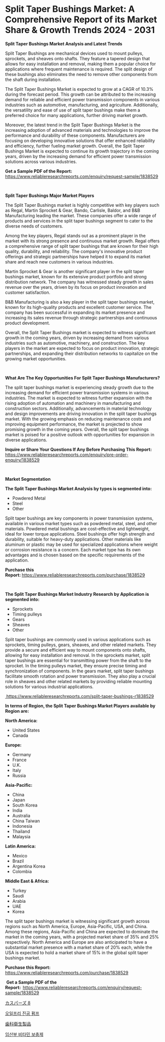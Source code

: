 <p><h1>Split Taper Bushings Market: A Comprehensive Report of its Market Share & Growth Trends 2024 - 2031</h1></p><p><strong>Split Taper Bushings Market Analysis and Latest Trends</strong></p>
<p><p>Split Taper Bushings are mechanical devices used to mount pulleys, sprockets, and sheaves onto shafts. They feature a tapered design that allows for easy installation and removal, making them a popular choice for applications where frequent maintenance is required. The split design of these bushings also eliminates the need to remove other components from the shaft during installation.</p><p>The Split Taper Bushings Market is expected to grow at a CAGR of 10.3% during the forecast period. This growth can be attributed to the increasing demand for reliable and efficient power transmission components in various industries such as automotive, manufacturing, and agriculture. Additionally, the versatility and ease of use of split taper bushings make them a preferred choice for many applications, further driving market growth.</p><p>Moreover, the latest trend in the Split Taper Bushings Market is the increasing adoption of advanced materials and technologies to improve the performance and durability of these components. Manufacturers are focusing on developing innovative solutions that offer enhanced reliability and efficiency, further fueling market growth. Overall, the Split Taper Bushings Market is expected to continue its growth trajectory in the coming years, driven by the increasing demand for efficient power transmission solutions across various industries.</p></p>
<p><strong>Get a Sample PDF of the Report:&nbsp;</strong> <a href="https://www.reliableresearchreports.com/enquiry/request-sample/1838529">https://www.reliableresearchreports.com/enquiry/request-sample/1838529</a></p>
<p>&nbsp;</p>
<p><strong>Split Taper Bushings Major Market Players</strong></p>
<p><p>The Split Taper Bushings market is highly competitive with key players such as Regal, Martin Sprocket & Gear, Bando, Carlisle, Baldor, and B&B Manufacturing leading the market. These companies offer a wide range of products and services in the split taper bushings segment to cater to the diverse needs of customers.</p><p>Among the key players, Regal stands out as a prominent player in the market with its strong presence and continuous market growth. Regal offers a comprehensive range of split taper bushings that are known for their high quality, durability, and reliability. The company's innovative product offerings and strategic partnerships have helped it to expand its market share and reach new customers in various industries.</p><p>Martin Sprocket & Gear is another significant player in the split taper bushings market, known for its extensive product portfolio and strong distribution network. The company has witnessed steady growth in sales revenue over the years, driven by its focus on product innovation and customer satisfaction.</p><p>B&B Manufacturing is also a key player in the split taper bushings market, known for its high-quality products and excellent customer service. The company has been successful in expanding its market presence and increasing its sales revenue through strategic partnerships and continuous product development.</p><p>Overall, the Split Taper Bushings market is expected to witness significant growth in the coming years, driven by increasing demand from various industries such as automotive, machinery, and construction. The key players in the market are expected to focus on product innovation, strategic partnerships, and expanding their distribution networks to capitalize on the growing market opportunities.</p></p>
<p>&nbsp;</p>
<p><strong>What Are The Key Opportunities For Split Taper Bushings Manufacturers?</strong></p>
<p><p>The split taper bushings market is experiencing steady growth due to the increasing demand for efficient power transmission systems in various industries. The market is expected to witness further expansion with the rising adoption of automation and machinery in manufacturing and construction sectors. Additionally, advancements in material technology and design improvements are driving innovation in the split taper bushings market. With the growing emphasis on reducing maintenance costs and improving equipment performance, the market is projected to show promising growth in the coming years. Overall, the split taper bushings market is poised for a positive outlook with opportunities for expansion in diverse applications.</p></p>
<p><strong>Inquire or Share Your Questions If Any Before Purchasing This Report:</strong> <a href="https://www.reliableresearchreports.com/enquiry/pre-order-enquiry/1838529">https://www.reliableresearchreports.com/enquiry/pre-order-enquiry/1838529</a></p>
<p>&nbsp;</p>
<p><strong>Market Segmentation</strong></p>
<p><strong>The Split Taper Bushings Market Analysis by types is segmented into:</strong></p>
<p><ul><li>Powdered Metal</li><li>Steel</li><li>Other</li></ul></p>
<p><p>Split taper bushings are key components in power transmission systems, available in various market types such as powdered metal, steel, and other materials. Powdered metal bushings are cost-effective and lightweight, ideal for lower torque applications. Steel bushings offer high strength and durability, suitable for heavy-duty applications. Other materials like aluminum or plastic may be used for specialized applications where weight or corrosion resistance is a concern. Each market type has its own advantages and is chosen based on the specific requirements of the application.</p></p>
<p><strong>Purchase this Report:&nbsp;</strong><a href="https://www.reliableresearchreports.com/purchase/1838529">https://www.reliableresearchreports.com/purchase/1838529</a></p>
<p>&nbsp;</p>
<p><strong>The Split Taper Bushings Market Industry Research by Application is segmented into:</strong></p>
<p><ul><li>Sprockets</li><li>Timing pulleys</li><li>Gears</li><li>Sheaves</li><li>Other</li></ul></p>
<p><p>Split taper bushings are commonly used in various applications such as sprockets, timing pulleys, gears, sheaves, and other related markets. They provide a secure and efficient way to mount components onto shafts, allowing for easy installation and removal. In the sprockets market, split taper bushings are essential for transmitting power from the shaft to the sprocket. In the timing pulleys market, they ensure precise timing and synchronization of components. In the gears market, split taper bushings facilitate smooth rotation and power transmission. They also play a crucial role in sheaves and other related markets by providing reliable mounting solutions for various industrial applications.</p></p>
<p><a href="https://www.reliableresearchreports.com/split-taper-bushings-r1838529">&nbsp;https://www.reliableresearchreports.com/split-taper-bushings-r1838529</a></p>
<p><strong>In terms of Region, the Split Taper Bushings Market Players available by Region are:</strong></p>
<p>
    <p> <strong> North America: </strong>
        <ul>
            <li>United States</li>
            <li>Canada</li>
        </ul>
        </p> 
    <p> <strong> Europe: </strong>
        <ul>
            <li>Germany</li>
            <li>France</li>
            <li>U.K.</li>
            <li>Italy</li>
            <li>Russia</li>
        </ul>
        </p> 
    <p> <strong> Asia-Pacific: </strong>
        <ul>
            <li>China</li>
            <li>Japan</li>
            <li>South Korea</li>
            <li>India</li>
            <li>Australia</li>
            <li>China Taiwan</li>
            <li>Indonesia</li>
            <li>Thailand</li>
            <li>Malaysia</li>
        </ul>
        </p> 
    <p> <strong> Latin America: </strong>
        <ul>
            <li>Mexico</li>
            <li>Brazil</li>
            <li>Argentina Korea</li>
            <li>Colombia</li>
        </ul>
        </p> 
    <p> <strong> Middle East & Africa: </strong>
        <ul>
            <li>Turkey</li>
            <li>Saudi</li>
            <li>Arabia</li>
            <li>UAE</li>
            <li>Korea</li>
        </ul>
    </p>
    </p>
<p><p>The split taper bushings market is witnessing significant growth across regions such as North America, Europe, Asia-Pacific, USA, and China. Among these regions, Asia-Pacific and China are expected to dominate the market in the coming years, with a projected market share of 35% and 25% respectively. North America and Europe are also anticipated to have a substantial market presence with a market share of 20% each, while the USA is expected to hold a market share of 15% in the global split taper bushings market.</p></p>
<p><strong>Purchase this Report: </strong><a href="https://www.reliableresearchreports.com/purchase/1838529">https://www.reliableresearchreports.com/purchase/1838529</a></p>
<p>&nbsp;<strong>Get a Sample PDF of the Report:&nbsp;&nbsp;</strong><a href="https://www.reliableresearchreports.com/enquiry/request-sample/1838529">https://www.reliableresearchreports.com/enquiry/request-sample/1838529</a></p>
<p><strong></strong></p>
<p><p><a href="https://medium.com/@fabianhoncescu2022/%E3%82%AB%E3%82%B9%E3%83%91%E3%83%BC%E3%82%BC8%E5%B8%82%E5%A0%B4%E8%AA%BF%E6%9F%BB%E3%83%AC%E3%83%9D%E3%83%BC%E3%83%88-%E3%81%9D%E3%81%AE%E6%AD%B4%E5%8F%B2%E3%81%A82024%E5%B9%B4%E3%81%8B%E3%82%892031%E5%B9%B4%E3%81%BE%E3%81%A7%E3%81%AE%E4%BA%88%E6%B8%AC-18cc3ccf596a">カスパーズ 8</a></p><p><a href="https://medium.com/@monserratemohr/%EC%9C%A0%EC%95%8C%ED%94%84%EB%A6%AC-%EC%A7%84%EA%B3%B5-%ED%8E%8C%ED%94%84-%EC%8B%9C%EC%9E%A5-%EA%B7%9C%EB%AA%A8%EB%8A%94-%EA%B8%80%EB%A1%9C%EB%B2%8C-%EC%82%B0%EC%97%85%EC%97%90%EC%84%9C-%EC%B5%9C%EC%A0%81%EC%9D%98-%EB%A7%88%EC%BC%80%ED%8C%85-%EC%B1%84%EB%84%90%EC%9D%84-%EB%B3%B4%EC%97%AC%EC%A4%8D%EB%8B%88%EB%8B%A4-6288d7911bf4">오일프리 진공 펌프</a></p><p><a href="https://medium.com/@hugofirst21/%E6%AD%AF%E7%A7%91%E8%A1%9B%E7%94%9F%E8%A3%BD%E5%93%81%E5%B8%82%E5%A0%B4%E3%81%AE%E5%88%86%E6%9E%90-%E3%82%B0%E3%83%AD%E3%83%BC%E3%83%90%E3%83%AB%E7%94%A3%E6%A5%AD%E3%81%AE%E8%A6%8B%E8%A7%A3%E3%81%A8%E4%BA%88%E6%B8%AC-2024%E5%B9%B4%E3%81%8B%E3%82%892031%E5%B9%B4%E3%81%BE%E3%81%A7-bc592a2951f3">歯科衛生製品</a></p><p><a href="https://medium.com/@delaneywill28/%ED%83%9C%EC%95%84-%EA%B8%B0%EA%B0%84-%EB%B9%84%ED%83%80%EB%AF%BC-%EB%B3%B4%EC%B6%A9%EC%A0%9C-%EC%8B%9C%EC%9E%A5-%EC%84%B1%EA%B3%B5%EC%A0%81%EC%9D%B8-%EB%B9%84%EC%A6%88%EB%8B%88%EC%8A%A4-%EC%A0%84%EB%9E%B5%EC%9D%98-%EC%97%B4%EC%87%A0-2031%EB%85%84%EA%B9%8C%EC%A7%80-%EC%98%88%EC%B8%A1-1590acc24068">임산부 비타민 보충제</a></p></p>